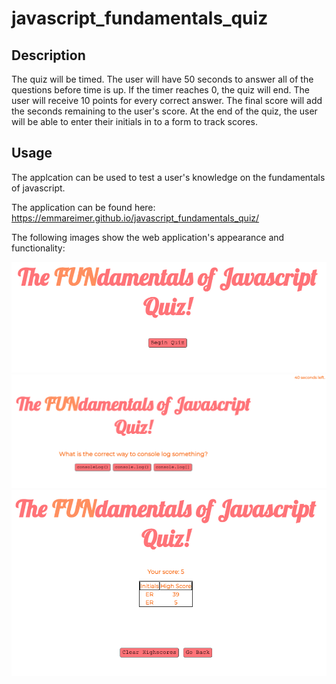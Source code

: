 # javascript_fundamentals_quiz

## Description
The quiz will be timed. The user will have 50 seconds to answer all of the questions before time is up. If the timer reaches 0, the quiz will end. The user will receive 10 points for every correct answer. The final score will add the seconds remaining to the user's score. At the end of the quiz, the user will be able to enter their initials in to a form to track scores.

## Usage
The applcation can be used to test a user's knowledge on the fundamentals of javascript. 

The application can be found here: https://emmareimer.github.io/javascript_fundamentals_quiz/

The following images show the web application's appearance and functionality:

![screenshot](./Assets/Images/screenshot1.png)
![screenshot](./Assets/Images/screenshot2.png)
![screenshot](./Assets/Images/screenshot3.png)
